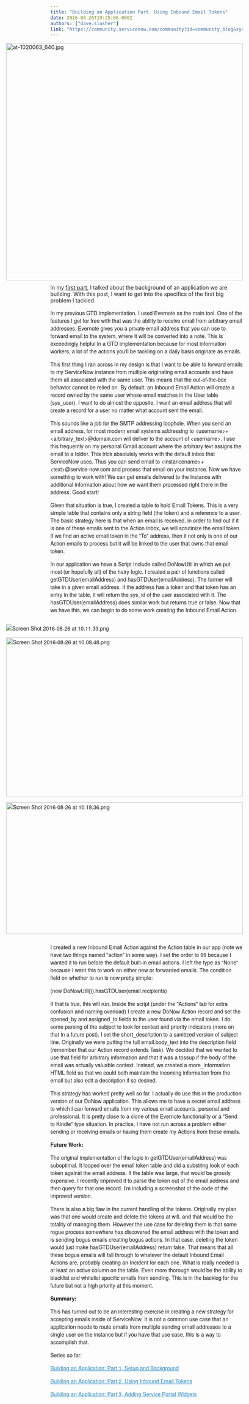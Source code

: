 ```yaml
---
title: "Building an Application Part  Using Inbound Email Tokens"
date: 2016-08-26T19:25:06.000Z
authors: ["dave.slusher"]
link: "https://community.servicenow.com/community?id=community_blog&sys_id=c31e626ddbd0dbc01dcaf3231f961997"
---
```

<div style="float: right; margin-left: 10px; margin-bottom: 10px;"><img   alt="at-1020063_640.jpg" class="image-1 jive-image" src="db65d486db5817041dcaf3231f961902.iix" style="width: 620px; height: 620px;"/></div><p>In my <a title="" _jive_internal="true" href="/community?id=community_blog&sys_id=d4fc62a5dbd0dbc01dcaf3231f9619a6">first part</a>, I talked about the background of an application we are building. With this post, I want to get into the specifics of the first big problem I tackled.</p><p style="font-family: 'Helvetica Neue';"></p><p style="font-family: 'Helvetica Neue';">In my previous GTD implementation, I used Evernote as the main tool. One of the features I got for free with that was the ability to receive email from arbitrary email addresses. Evernote gives you a private email address that you can use to forward email to the system, where it will be converted into a note. This is exceedingly helpful in a GTD implementation because for most information workers, a lot of the actions you'll be tackling on a daily basis originate as emails.</p><p style="font-family: 'Helvetica Neue';"></p><p style="font-family: 'Helvetica Neue';">This first thing I ran across in my design is that I want to be able to forward emails to my ServiceNow instance from multiple originating email accounts and have them all associated with the same user. This means that the out-of-the-box behavior cannot be relied on. By default, an Inbound Email Action will create a record owned by the same user whose email matches in the User table (sys_user). I want to do almost the opposite, I want an email address that will create a record for a user no matter what account sent the email.</p><p style="font-family: 'Helvetica Neue';"></p><p style="font-family: 'Helvetica Neue';">This sounds like a job for the SMTP addressing loophole. When you send an email address, for most modern email systems addressing to &lt;username&gt;+&lt;arbitrary_text&gt;@domain.com will deliver to the account of &lt;username&gt;. I use this frequently on my personal Gmail account where the arbitrary text assigns the email to a folder. This trick absolutely works with the default inbox that ServiceNow uses. Thus you can send email to &lt;instancename&gt;+&lt;text&gt;@service-now.com and process that email on your instance. Now we have something to work with! We can get emails delivered to the instance with additional information about how we want them processed right there in the address. Good start!</p><p style="font-family: 'Helvetica Neue';"></p><p style="font-family: 'Helvetica Neue';">Given that situation is true, I created a table to hold Email Tokens. This is a very simple table that contains only a string field (the token) and a reference to a user. The basic strategy here is that when an email is received, in order to find out if it is one of these emails sent to the Action Inbox, we will scrutinize the email token. If we find an active email token in the "To" address, then it not only is one of our Action emails to process but it will be linked to the user that owns that email token.</p><p style="font-family: 'Helvetica Neue';"></p><p style="font-family: 'Helvetica Neue';">In our application we have a Script Include called DoNowUtil in which we put most (or hopefully all) of the hairy logic. I created a pair of functions called getGTDUser(emailAddress) and hasGTDUser(emailAddress). The former will take in a given email address. If the address has a token and that token has an entry in the table, it will return the sys_id of the user associated with it. The hasGTDUser(emailAddress) does similar work but returns true or false. Now that we have this, we can begin to do some work creating the Inbound Email Action.</p><p style="font-family: 'Helvetica Neue';"></p><div style="float: right; margin-left: 10px; margin-bottom: 10px;"><p style="font-family: 'Helvetica Neue';"><img   alt="Screen Shot 2016-08-26 at 10.11.33.png" class="image-5 jive-image" src="6b30e5cadb9c1b04ed6af3231f961984.iix" style="height: auto;"/></p><p style="font-family: 'Helvetica Neue';"><img   alt="Screen Shot 2016-08-26 at 10.08.48.png" class="image-4 jive-image" src="7088b7f9dbd05fc068c1fb651f961980.iix" style="width: 620px; height: 417px;"/></p><p style="font-family: 'Helvetica Neue';"><img   alt="Screen Shot 2016-08-26 at 10.18.36.png" class="image-6 jive-image" src="36f9b0c6db101b04ed6af3231f961922.iix" style="width: 620px; height: 344px;"/></p></div><p style="font-family: 'Helvetica Neue';">I created a new Inbound Email Action against the Action table in our app (note we have two things named "action" in some way). I set the order to 99 because I wanted it to run before the default built-in email actions. I left the type as "None" because I want this to work on either new or forwarded emails. The condition field on whether to run is now pretty simple:</p><p style="font-family: 'Helvetica Neue';"></p><p style="font-family: 'Helvetica Neue';">(new DoNowUtil()).hasGTDUser(email.recipients)</p><p style="font-family: 'Helvetica Neue';"></p><p style="font-family: 'Helvetica Neue';">If that is true, this will run. Inside the script (under the "Actions" tab for extra confusion and naming overload) I create a new DoNow Action record and set the opened_by and assigned_to fields to the user found via the email token. I do some parsing of the subject to look for context and priority indicators (more on that in a future post), I set the short_description to a sanitized version of subject line. Originally we were putting the full email.body_text into the description field (remember that our Action record extends Task). We decided that we wanted to use that field for arbitrary information and that it was a tossup if the body of the email was actually valuable context. Instead, we created a more_information HTML field so that we could both maintain the incoming information from the email but also edit a description if so desired.</p><p style="font-family: 'Helvetica Neue';"></p><p style="font-family: 'Helvetica Neue';">This strategy has worked pretty well so far. I actually do use this in the production version of our DoNow application. This allows me to have a secret email address to which I can forward emails from my various email accounts, personal and professional. It is pretty close to a clone of the Evernote functionality or a "Send to Kindle" type situation. In practice, I have not run across a problem either sending or receiving emails or having them create my Actions from these emails.</p><p style="font-family: 'Helvetica Neue';"></p><p style="font-family: 'Helvetica Neue';"><strong>Future Work:</strong></p><p style="font-family: 'Helvetica Neue';"></p><p style="font-family: 'Helvetica Neue';">The original implementation of the logic in getGTDUser(emailAddress) was suboptimal. It looped over the email token table and did a substring look of each token against the email address. If the table was large, that would be grossly expensive. I recently improved it to parse the token out of the email address and then query for that one record. I'm including a screenshot of the code of the improved version.</p><p style="font-family: 'Helvetica Neue';"></p><p style="font-family: 'Helvetica Neue';">There is also a big flaw in the current handling of the tokens. Originally my plan was that one would create and delete the tokens at will, and that would be the totality of managing them. However the use case for deleting them is that some rogue process somewhere has discovered the email address with the token and is sending bogus emails creating bogus actions. In that case, deleting the token would just make hasGTDUser(emailAddress) return false. That means that all these bogus emails will fall through to whatever the default Inbound Email Actions are, probably creating an Incident for each one. What is <span style="font-family: 'Helvetica Neue';">really </span>needed is at least an active column on the table. Even more thorough would be the ability to blacklist and whitelist specific emails from sending. This is in the backlog for the future but not a high priority at this moment.</p><p style="font-family: 'Helvetica Neue';"></p><p style="font-family: 'Helvetica Neue';"><strong>Summary:</strong></p><p style="font-family: 'Helvetica Neue';"></p><p style="font-family: 'Helvetica Neue';">This has turned out to be an interesting exercise in creating a new strategy for accepting emails inside of ServiceNow. It is not a common use case that an application needs to route emails from multiple sending email addresses to a single user on the instance but if you have that use case, this is a way to accomplish that.</p><p style="font-family: 'Helvetica Neue';"></p><p style="font-family: 'Helvetica Neue';">Series so far:</p><p style="font-family: 'Helvetica Neue';"><a title="Building an Application: Part 1, Setup and Background" __default_attr="5808" __jive_macro_name="blogpost" class="jive_macro jive_macro_blogpost" data-orig-content="Building an Application: Part 1, Setup and Background" data-renderedposition="1869.0972900390625_7.986111640930176_361_17" href="/community?id=community_blog&sys_id=d4fc62a5dbd0dbc01dcaf3231f9619a6" style="color: #2989c5;">Building an Application: Part 1, Setup and Background</a></p><p style="font-family: 'Helvetica Neue';"><a __default_attr="5864" __jive_macro_name="blogpost" class="jive_macro jive_macro_blogpost" data-orig-content="Building an Application: Part 2, Using Inbound Email Tokens" data-renderedposition="1889.0972900390625_7.986111640930176_393_17" href="/community?id=community_blog&sys_id=c31e626ddbd0dbc01dcaf3231f961997" modifiedtitle="true" style="color: #2989c5;" title="Building an Application: Part 2, Using Inbound Email Tokens">Building an Application: Part 2, Using Inbound Email Tokens</a></p><p style="font-family: 'Helvetica Neue';"><a title="Building an Application: Part 3, Adding Service Portal Widgets" __default_attr="5968" __jive_macro_name="blogpost" class="jive_macro jive_macro_blogpost" data-orig-content="Building an Application: Part 3, Adding Service Portal Widgets" data-renderedposition="1909.0972900390625_7.986111640930176_407_17" href="/community?id=community_blog&sys_id=964d6229dbd0dbc01dcaf3231f961904" style="color: #2989c5;">Building an Application: Part 3, Adding Service Portal Widgets</a></p>